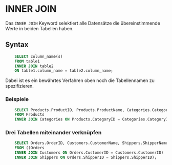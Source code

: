 # INNER JOIN

Das `INNER JOIN` Keyword selektiert alle Datensätze die übereinstimmende Werte in beiden Tabellen haben.

## Syntax

```SQL
    SELECT column_name(s)
    FROM table1
    INNER JOIN table2
    ON table1.column_name = table2.column_name;
```

Dabei ist es ein bewährtes Verfahren oben noch die Tabellennamen zu spezifizieren.

### Beispiele

```SQL
    SELECT Products.ProductID, Products.ProductName, Categories.CategoryName
    FROM Products
    INNER JOIN Categories ON Products.CategoryID = Categories.CategoryID;
```

### Drei Tabellen miteinander verknüpfen

```SQL
    SELECT Orders.OrderID, Customers.CustomerName, Shippers.ShipperName
    FROM ((Orders
    INNER JOIN Customers ON Orders.CustomerID = Customers.CustomerID)
    INNER JOIN Shippers ON Orders.ShipperID = Shippers.ShipperID);
```